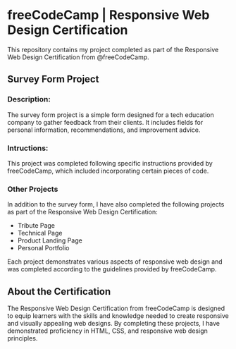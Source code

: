 <h1>freeCodeCamp | Responsive Web Design Certification</h1>

<p>This repository contains my project completed as part of the Responsive Web Design Certification from @freeCodeCamp.</p>

<h2>Survey Form Project</h2>

<h3>Description:</h3>
<p>The survey form project is a simple form designed for a tech education company to gather feedback from their clients. It includes fields for personal information, recommendations, and improvement advice.</p>

<h3>Intructions:</h3>
<p>This project was completed following specific instructions provided by freeCodeCamp, which included incorporating certain pieces of code.</p>

<h3>Other Projects</h3>
<p>In addition to the survey form, I have also completed the following projects as part of the Responsive Web Design Certification:</p>

<ul>
  <li>Tribute Page</li>
  <li>Technical Page</li>
  <li>Product Landing Page</li>
  <li>Personal Portfolio</li>
</ul>

<p>Each project demonstrates various aspects of responsive web design and was completed according to the guidelines provided by freeCodeCamp.</p>

<h2>About the Certification</h2>
<p>The Responsive Web Design Certification from freeCodeCamp is designed to equip learners with the skills and knowledge needed to create responsive and visually appealing web designs. By completing these projects, I have demonstrated proficiency in HTML, CSS, and responsive web design principles.</p>
